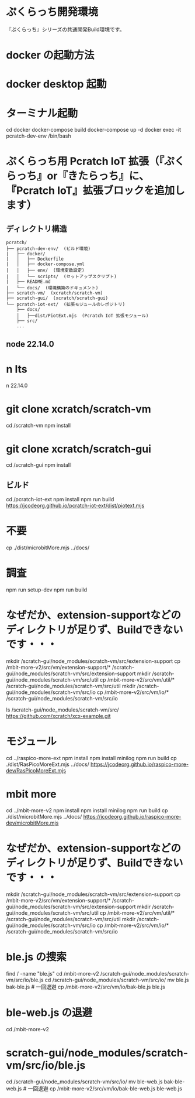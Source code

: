 # ぷくらっち開発環境
『ぷくらっち』シリーズの共通開発Build環境です。

# docker の起動方法
# docker desktop 起動
# ターミナル起動
cd docker
docker-compose build
docker-compose up -d
docker exec -it pcratch-dev-env /bin/bash

# ぷくらっち用 Pcratch IoT 拡張（『ぷくらっち』or『きたらっち』に、『Pcratch IoT』拡張ブロックを追加します）

## ディレクトリ構造

```
pcratch/
├── pcratch-dev-env/  (ビルド環境)
|   ├── docker/
|   │   ├── Dockerfile
|   │   ├── docker-compose.yml
|   │   ├── env/  (環境変数設定)
|   │   └── scripts/  (セットアップスクリプト)
|   ├── README.md
|   └── docs/  (環境構築のドキュメント)
├── scratch-vm/  (xcratch/scratch-vm)
├── scratch-gui/  (xcratch/scratch-gui)
└── pcratch-iot-ext/  (拡張モジュールのレポジトリ)
    ├── docs/
    │   ├──dist/PiotExt.mjs  (Pcratch IoT 拡張モジュール)
    ├── src/
    ...
```
## node 22.14.0
# n lts
n 22.14.0
# git clone xcratch/scratch-vm
cd /scratch-vm
npm install
# git clone xcratch/scratch-gui
cd /scratch-gui
npm install
## ビルド
cd /pcratch-iot-ext
npm install
npm run build
https://jcodeorg.github.io/pcratch-iot-ext/dist/piotext.mjs






# 不要
cp ./dist/microbitMore.mjs ../docs/
# 調査
npm run setup-dev
npm run build
# なぜだか、extension-supportなどのディレクトリが足りず、Buildできないです・・・
mkdir /scratch-gui/node_modules/scratch-vm/src/extension-support
cp /mbit-more-v2/src/vm/extension-support/* /scratch-gui/node_modules/scratch-vm/src/extension-support
mkdir /scratch-gui/node_modules/scratch-vm/src/util
cp /mbit-more-v2/src/vm/util/* /scratch-gui/node_modules/scratch-vm/src/util
mkdir /scratch-gui/node_modules/scratch-vm/src/io
cp /mbit-more-v2/src/vm/io/* /scratch-gui/node_modules/scratch-vm/src/io

ls /scratch-gui/node_modules/scratch-vm/src/
https://github.com/xcratch/xcx-example.git


# モジュール
cd ../raspico-more-ext
npm install
npm install minilog
npm run build
cp ./dist/RasPicoMoreExt.mjs ../docs/
https://jcodeorg.github.io/raspico-more-dev/RasPicoMoreExt.mjs

# mbit more
cd ../mbit-more-v2
npm install
npm install minilog
npm run build
cp ./dist/microbitMore.mjs ../docs/
https://jcodeorg.github.io/raspico-more-dev/microbitMore.mjs

# なぜだか、extension-supportなどのディレクトリが足りず、Buildできないです・・・
mkdir /scratch-gui/node_modules/scratch-vm/src/extension-support
cp /mbit-more-v2/src/vm/extension-support/* /scratch-gui/node_modules/scratch-vm/src/extension-support
mkdir /scratch-gui/node_modules/scratch-vm/src/util
cp /mbit-more-v2/src/vm/util/* /scratch-gui/node_modules/scratch-vm/src/util
mkdir /scratch-gui/node_modules/scratch-vm/src/io
cp /mbit-more-v2/src/vm/io/* /scratch-gui/node_modules/scratch-vm/src/io

# ble.js の捜索
find / -name "ble.js"
cd /mbit-more-v2
/scratch-gui/node_modules/scratch-vm/src/io/ble.js
cd /scratch-gui/node_modules/scratch-vm/src/io/
mv ble.js bak-ble.js # 一回退避
cp /mbit-more-v2/src/vm/io/bak-ble.js ble.js

# ble-web.js の退避
cd /mbit-more-v2
# scratch-gui/node_modules/scratch-vm/src/io/ble.js
cd /scratch-gui/node_modules/scratch-vm/src/io/
mv ble-web.js bak-ble-web.js # 一回退避
cp /mbit-more-v2/src/vm/io/bak-ble-web.js ble-web.js
